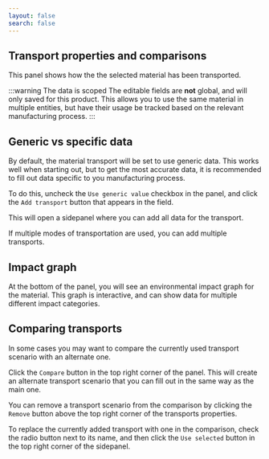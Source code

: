 ```yaml
---
layout: false
search: false
---
```


<script setup>
import { useData } from 'vitepress'
import MinidocStyles from '../MinidocStyles.vue'
const { site, frontmatter } = useData()
</script>

<MinidocStyles />

## Transport properties and comparisons

This panel shows how the the selected material has been transported.

:::warning The data is scoped
The editable fields are **not** global, and will only saved for this product. This allows you to use the same material in multiple entities, but have their usage be tracked based on the relevant manufacturing process.
:::

## Generic vs specific data

By default, the material transport will be set to use generic data. This works well when starting out, but to get the most accurate data, it is recommended to fill out data specific to you manufacturing process.

To do this, uncheck the `Use generic value` checkbox in the panel, and click the `Add transport` button that appears in the field.

This will open a sidepanel where you can add all data for the transport.

If multiple modes of transportation are used, you can add multiple transports.

## Impact graph

At the bottom of the panel, you will see an environmental impact graph for the material. This graph is interactive, and can show data for multiple different impact categories.

## Comparing transports

In some cases you may want to compare the currently used transport scenario with an alternate one.

Click the `Compare` button in the top right corner of the panel. This will create an alternate transport scenario that you can fill out in the same way as the main one.

You can remove a transport scenario from the comparison by clicking the `Remove` button above the top right corner of the transports properties.

To replace the currently added transport with one in the comparison, check the radio button next to its name, and then click the `Use selected` button in the top right corner of the sidepanel.